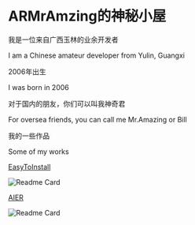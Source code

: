 # ARMrAmzing的神秘小屋
我是一位来自广西玉林的业余开发者

I am a Chinese amateur developer from Yulin, Guangxi

2006年出生

I was born in 2006

对于国内的朋友，你们可以叫我神奇君

For oversea friends, you can call me Mr.Amazing or Bill

我的一些作品

Some of my works

[EasyToInstall](https://github.com/AmazingRabbit-Studio/EasyToInstall)

![Readme Card](https://github-readme-stats.vercel.app/api/pin/?username=AmazingRabbit-Studio&repo=EasyToInstall&theme=dark)

[AIER](https://github.com/AmazingRabbit-Studio/Anti-internal-Energy-Revolution)

![Readme Card](https://github-readme-stats.vercel.app/api/pin/?username=AmazingRabbit-Studio&repo=Anti-internal-Energy-Revolution&theme=dark)
